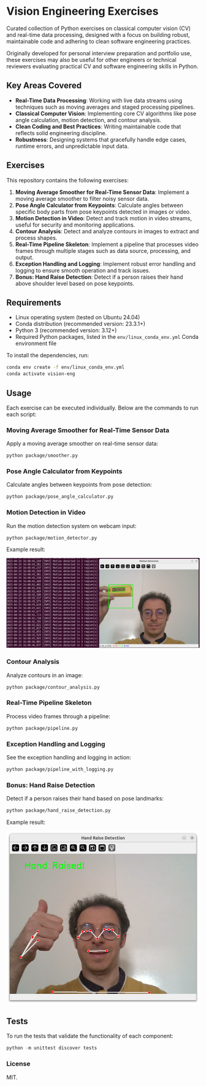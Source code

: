# Vision Engineering Exercises

Curated collection of Python exercises on classical computer vision (CV) and real-time data processing, designed with a focus on building robust, maintainable code and adhering to clean software engineering practices.

Originally developed for personal interview preparation and portfolio use, these exercises may also be useful for other engineers or technical reviewers evaluating practical CV and software engineering skills in Python.

## Key Areas Covered

- **Real-Time Data Processing**: Working with live data streams using techniques such as moving averages and staged processing pipelines.
- **Classical Computer Vision**: Implementing core CV algorithms like pose angle calculation, motion detection, and contour analysis.
- **Clean Coding and Best Practices**: Writing maintainable code that reflects solid engineering discipline.
- **Robustness**: Designing systems that gracefully handle edge cases, runtime errors, and unpredictable input data.

## Exercises

This repository contains the following exercises:

1. **Moving Average Smoother for Real-Time Sensor Data**: Implement a moving average smoother to filter noisy sensor data.
2. **Pose Angle Calculator from Keypoints**: Calculate angles between specific body parts from pose keypoints detected in images or video.
3. **Motion Detection in Video**: Detect and track motion in video streams, useful for security and monitoring applications.
4. **Contour Analysis**: Detect and analyze contours in images to extract and process shapes.
5. **Real-Time Pipeline Skeleton**: Implement a pipeline that processes video frames through multiple stages such as data source, processing, and output.
6. **Exception Handling and Logging**: Implement robust error handling and logging to ensure smooth operation and track issues.
7. **Bonus: Hand Raise Detection**: Detect if a person raises their hand above shoulder level based on pose keypoints.

## Requirements

- Linux operating system (tested on Ubuntu 24.04)
- Conda distribution (recommended version: 23.3.1+)
- Python 3 (recommended version: 3.12+)
- Required Python packages, listed in the `env/linux_conda_env.yml` Conda environment file

To install the dependencies, run:

```bash
conda env create -f env/linux_conda_env.yml
conda activate vision-eng
```

## Usage

Each exercise can be executed individually. Below are the commands to run each script:

### Moving Average Smoother for Real-Time Sensor Data

Apply a moving average smoother on real-time sensor data:
```bash
python package/smoother.py
```

### Pose Angle Calculator from Keypoints

Calculate angles between keypoints from pose detection:
```bash
python package/pose_angle_calculator.py
```

### Motion Detection in Video

Run the motion detection system on webcam input:
```bash
python package/motion_detector.py
```

Example result:

<img src="./assets/motion_detected.png" alt="Motion Detection screenshot" style="max-width:100%; height:auto;">

### Contour Analysis

Analyze contours in an image:
```bash
python package/contour_analysis.py
```


### Real-Time Pipeline Skeleton

Process video frames through a pipeline:
```bash
python package/pipeline.py
```

### Exception Handling and Logging

See the exception handling and logging in action:
```bash
python package/pipeline_with_logging.py
```

### Bonus: Hand Raise Detection

Detect if a person raises their hand based on pose landmarks:
```bash
python package/hand_raise_detection.py
```

Example result:

<img src="./assets/hand_raised.png" alt="Hand Raise Detection screenshot" style="max-width:100%; height:auto;">


## Tests

To run the tests that validate the functionality of each component:
```python
python -m unittest discover tests
```

### License

MIT.